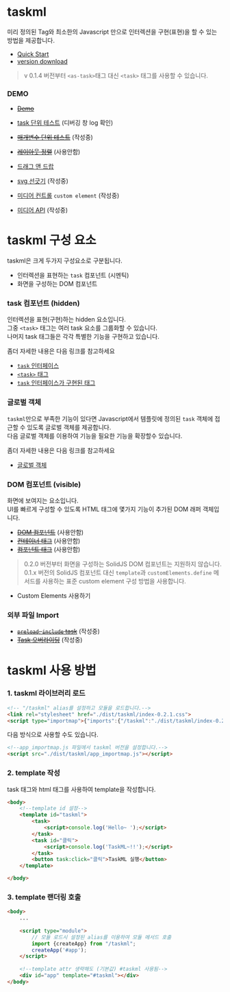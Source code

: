 # taskml

미리 정의된 Tag와 최소한의 Javascript 만으로 인터렉션을 구현(표현)을 할 수 있는 방법을 제공합니다.

* [Quick Start](./task/Quick%20Start)
* [version download](https://github.com/vulcan9/taskml.doc/tree/main/doc/0.2.x/dist/taskml)

> v 0.1.4 버전부터 `<as-task>`태그 대신 `<task>` 태그를 사용할 수 있습니다.

### DEMO

* ~~[Demo](./test/sample.html)~~

* [task 단위 테스트](./test/task.html) (디버깅 창 log 확인)

* ~~[매개변수 단위 테스트](./test/args.js)~~ (작성중)

* ~~[레이아웃 정렬](./test/layout.html)~~ (사용안함)

* [드래그 앤 드랍](./feature/드래그앤드랍)
* [svg 선긋기](./feature/선긋기) (작성중)

* [미디어 컨트롤](./feature/미디어%20컨트롤) `custom element` (작성중)
* [미디어 API](./feature/미디어API) (작성중)

# taskml 구성 요소

taskml은 크게 두가지 구성요소로 구분됩니다.

* 인터렉션을 표현하는 `task` 컴포넌트 (시멘틱)
* 화면을 구성하는 DOM 컴포넌트

### task 컴포넌트 (hidden)

인터렉션을 표현(구현)하는 hidden 요소입니다.  
그중 `<task>` 태그는 여러 task 요소를 그룹화할 수 있습니다.  
나머지 task 태그들은 각각 특별한 기능을 구현하고 있습니다.

좀더 자세한 내용은 다음 링크를 참고하세요

- [`task` 인터페이스](./task/task%20인터페이스)
- [`<task>` 태그](./task/task%20태그)
- [`task` 인터페이스가 구현된 태그](./task/task%20내장%20객체)

### 글로벌 객체

`taskml`만으로 부족한 기능이 있다면 Javascript에서 템플릿에 정의된 `task` 객체에 접근할 수 있도록 글로벌 객체를 제공합니다.  
다음 글로벌 객체를 이용하여 기능을 필요한 기능을 확장할수 있습니다.

좀더 자세한 내용은 다음 링크를 참고하세요
- [글로벌 객체](./task/글로벌%20객체)

### DOM 컴포넌트 (visible)

화면에 보여지는 요소입니다.    
UI를 빠르게 구성할 수 있도록 HTML 태그에 몇가지 기능이 추가된 DOM 래퍼 객체입니다.

- ~~[DOM 컴포넌트](./DOM%20컴포넌트)~~ (사용안함)
- ~~[컨테이너 태그](./component/컨테이너%20요소)~~ (사용안함)
- ~~[컴포넌트 태그](./component/컴포넌트%20요소)~~ (사용안함)

> 0.2.0 버전부터 화면을 구성하는 SolidJS DOM 컴포넌트는 지원하지 않습니다.  
> 0.1.x 버전의 SolidJS 컴포넌트 대신 `template`과 `customElements.define` 메서드를 사용하는 표준 custom element 구성 방법을 사용합니다.

- Custom Elements 사용하기

### 외부 파일 Import

- ~~[`preload`, `include` task](./task/외부파일%20import)~~ (작성중)
- ~~[Task 오버라이딩](./task/task%20오버라이딩)~~ (작성중)

# taskml 사용 방법

### 1. taskml 라이브러리 로드

```html
<!-- "/taskml" alias를 설정하고 모듈을 로드합니다.-->
<link rel="stylesheet" href="./dist/taskml/index-0.2.1.css">
<script type="importmap">{"imports":{"/taskml":"./dist/taskml/index-0.2.1.js"}}</script>
```

다음 방식으로 사용할 수도 있습니다.
```html
<!--app_importmap.js 파일에서 taskml 버전을 설정합니다.-->
<script src="./dist/taskml/app_importmap.js"></script>
```

### 2. template 작성
task 태그와 html 태그를 사용하여 template을 작성합니다.

```html
<body>
    <!--template id 설정-->
    <template id="taskml">
        <task>
            <script>console.log('Hello~ ');</script>
        </task>
        <task id="클릭">
            <script>console.log('TaskML~!!');</script>
        </task>
        <button task:click="클릭">TaskML 실행</button>
    </template>

</body>
```

### 3. template 랜더링 호출

```html
<body>
    ...
    
    <script type="module">
        // 모듈 로드시 설정된 alias를 이용하여 모듈 메서드 호출
        import {createApp} from "/taskml";
        createApp('#app');
    </script>
    
    <!--template attr 생략해도 (기본값) #taskml 사용됨-->
    <div id="app" template="#taskml"></div>
</body>
```
